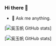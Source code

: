 ### Hi there 👋

- 💬 Ask me anything.

[![奚玉帆 GitHub stats](https://github-readme-stats.vercel.app/api?username=568875138&theme=default&show_icons=true)]

[![奚玉帆 GitHub stats](https://github-readme-stats.vercel.app/api/top-langs/?username=568875138&layout=compact)]

